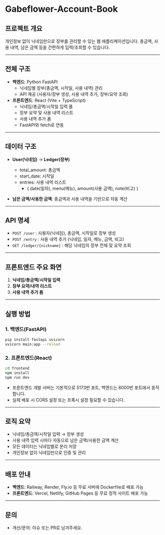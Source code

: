 # Gabeflower-Account-Book

## 프로젝트 개요

개인정보 없이 닉네임만으로 장부를 관리할 수 있는 웹 애플리케이션입니다. 총금액, 사용 내역, 남은 금액 등을 간편하게 입력/조회할 수 있습니다.

---

## 전체 구조

- **백엔드**: Python FastAPI
  - 닉네임별 장부(총금액, 시작일, 사용 내역) 관리
  - API 제공 (사용자/장부 생성, 사용 내역 추가, 장부/요약 조회)
- **프론트엔드**: React (Vite + TypeScript)
  - 닉네임/총금액/시작일 입력 폼
  - 장부 요약 및 사용 내역 리스트
  - 사용 내역 추가 폼
  - FastAPI와 fetch로 연동

---

## 데이터 구조

- **User(닉네임)** → **Ledger(장부)**
  - total_amount: 총금액
  - start_date: 시작일
  - entries: 사용 내역 리스트
    - { date(일자), menu(메뉴), amount(사용 금액), note(비고) }

- **남은 금액/사용한 금액**: 총금액과 사용 내역을 기반으로 자동 계산

---

## API 명세

- `POST /user` : 사용자(닉네임), 총금액, 시작일로 장부 생성
- `POST /entry` : 사용 내역 추가 (닉네임, 일자, 메뉴, 금액, 비고)
- `GET /ledger/{nickname}` : 해당 닉네임의 장부 전체 및 요약 조회

---

## 프론트엔드 주요 화면

1. **닉네임/총금액/시작일 입력**
2. **장부 요약/내역 리스트**
3. **사용 내역 추가 폼**

---

## 실행 방법

### 1. 백엔드(FastAPI)
```bash
pip install fastapi uvicorn
uvicorn main:app --reload
```

### 2. 프론트엔드(React)
```bash
cd frontend
npm install
npm run dev
```

- 프론트엔드 개발 서버는 기본적으로 5173번 포트, 백엔드는 8000번 포트에서 동작합니다.
- 실제 배포 시 CORS 설정 또는 프록시 설정 필요할 수 있습니다.

---

## 로직 요약

- 닉네임/총금액/시작일 입력 → 장부 생성
- 사용 내역 입력 시마다 자동으로 남은 금액/사용한 금액 계산
- 모든 데이터는 닉네임별로 분리 저장
- 개인정보 없이 닉네임만으로 인증 및 관리

---

## 배포 안내

- **백엔드**: Railway, Render, Fly.io 등 무료 서버에 Dockerfile로 배포 가능
- **프론트엔드**: Vercel, Netlify, GitHub Pages 등 무료 정적 사이트 배포 가능

---

## 문의

- 개선/문의: 이슈 또는 PR로 남겨주세요.